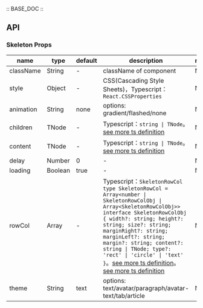 :: BASE_DOC ::

## API

### Skeleton Props

name | type | default | description | required
-- | -- | -- | -- | --
className | String | - | className of component | N
style | Object | - | CSS(Cascading Style Sheets)，Typescript：`React.CSSProperties` | N
animation | String | none | options: gradient/flashed/none | N
children | TNode | - | Typescript：`string \| TNode`。[see more ts definition](https://github.com/Tencent/tdesign-react/blob/develop/packages/components/common.ts) | N
content | TNode | - | Typescript：`string \| TNode`。[see more ts definition](https://github.com/Tencent/tdesign-react/blob/develop/packages/components/common.ts) | N
delay | Number | 0 | \- | N
loading | Boolean | true | \- | N
rowCol | Array | - | Typescript：`SkeletonRowCol` `type SkeletonRowCol = Array<number \| SkeletonRowColObj \| Array<SkeletonRowColObj>>` `interface SkeletonRowColObj { width?: string; height?: string; size?: string; marginRight?: string; marginLeft?: string; margin?: string; content?: string \| TNode; type?: 'rect' \| 'circle' \| 'text' }`。[see more ts definition](https://github.com/Tencent/tdesign-react/blob/develop/packages/components/common.ts)。[see more ts definition](https://github.com/Tencent/tdesign-react/blob/develop/packages/components/skeleton/type.ts) | N
theme | String | text | options: text/avatar/paragraph/avatar-text/tab/article | N
